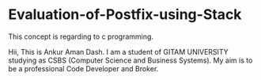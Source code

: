 # Evaluation-of-Postfix-using-Stack
This concept is regarding to c programming.

Hii, This is Ankur Aman Dash. I am a student of GITAM UNIVERSITY studying as CSBS (Computer Science and Business Systems). My aim is to be a professional Code Developer and Broker.
